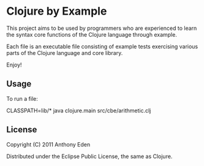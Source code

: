 # Clojure by Example 

This project aims to be used by programmers who are experienced to learn the syntax core functions of the Clojure language through example.

Each file is an executable file consisting of example tests exercising various parts of the Clojure language and core library.

Enjoy!


## Usage

To run a file:

  CLASSPATH=lib/* java clojure.main src/cbe/arithmetic.clj

## License

Copyright (C) 2011 Anthony Eden 

Distributed under the Eclipse Public License, the same as Clojure.
